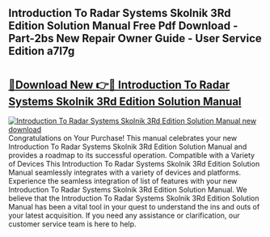 ## Introduction To Radar Systems Skolnik 3Rd Edition Solution Manual Free Pdf Download - Part-2bs New Repair Owner Guide - User Service Edition a7I7g

# <h2><a href="http://bc20294.oget.top/?id=Introduction+To+Radar+Systems+Skolnik+3Rd+Edition+Solution+Manual">🔗Download New 👉🔴 Introduction To Radar Systems Skolnik 3Rd Edition Solution Manual</a></h2>

[![Introduction To Radar Systems Skolnik 3Rd Edition Solution Manual new download](https://i.imgur.com/5g1atiW.png)](http://bc20294.oget.top/?id=Introduction+To+Radar+Systems+Skolnik+3Rd+Edition+Solution+Manual)
Congratulations on Your Purchase! This manual celebrates your new Introduction To Radar Systems Skolnik 3Rd Edition Solution Manual and provides a roadmap to its successful operation. Compatible with a Variety of Devices This Introduction To Radar Systems Skolnik 3Rd Edition Solution Manual seamlessly integrates with a variety of devices and platforms. Experience the seamless integration of list of features with your new Introduction To Radar Systems Skolnik 3Rd Edition Solution Manual. We believe that the Introduction To Radar Systems Skolnik 3Rd Edition Solution Manual has been a vital tool in your quest to understand the ins and outs of your latest acquisition. If you need any assistance or clarification, our customer service team is here to help.
